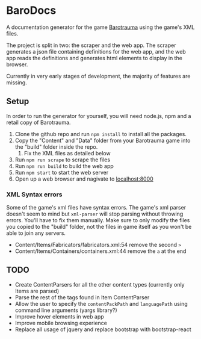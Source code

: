 # BaroDocs

A documentation generator for the game [Barotrauma](https://barotraumagame.com/) using the game's XML files.

The project is split in two: the scraper and the web app. The scraper generates a json file containing definitions for the web app, and the web app reads the definitions and generates html elements to display in the browser.

Currently in very early stages of development, the majority of features are missing.

## Setup

In order to run the generator for yourself, you will need node.js, npm and a retail copy of Barotrauma.

 1. Clone the github repo and run `npm install` to install all the packages.
 2. Copy the "Content" and "Data" folder from your Barotrauma game into the "build" folder inside the repo.
    1. Fix the XML files as detailed below
 4. Run `npm run scrape` to scrape the files
 5. Run `npm run build` to build the web app
 6. Run `npm start` to start the web server
 7. Open up a web browser and nagivate to [localhost:8000](http://localhost:8000)

### XML Syntax errors

Some of the game's xml files have syntax errors. The game's xml parser doesn't seem to mind but `xml-parser` will stop parsing without throwing errors. You'll have to fix them manually. Make sure to only modify the files you copied to the "build" folder, not the files in game itself as you won't be able to join any servers.

 - Content/Items/Fabricators/fabricators.xml:54 remove the second `>`
 - Content/Items/Containers/containers.xml:44 remove the `a` at the end

## TODO

 - Create ContentParsers for all the other content types (currently only Items are parsed)
 - Parse the rest of the tags found in Item ContentParser
 - Allow the user to specify the `contentPackPath` and `languagePath` using command line arguments (yargs library?)
 - Improve hover elements in web app
 - Improve mobile browsing experience
 - Replace all usage of jquery and replace bootstrap with bootstrap-react